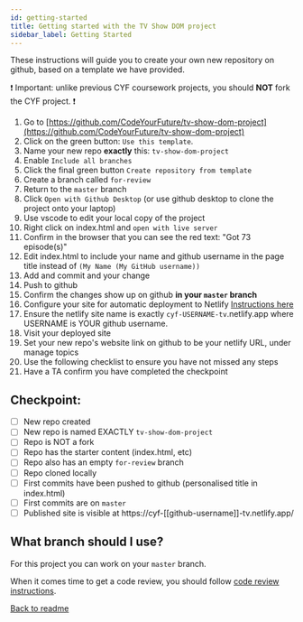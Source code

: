 ```yaml
---
id: getting-started
title: Getting started with the TV Show DOM project
sidebar_label: Getting Started
---
```


These instructions will guide you to create your own new repository on github, based on a template we have provided.

:exclamation:
Important: unlike previous CYF coursework projects, you should **NOT** fork the CYF project.
:exclamation:

1. Go to [https://github.com/CodeYourFuture/tv-show-dom-project](https://github.com/CodeYourFuture/tv-show-dom-project)
1. Click on the green button: `Use this template`.
1. Name your new repo **exactly** this: `tv-show-dom-project`
1. Enable `Include all branches`
1. Click the final green button `Create repository from template`
1. Create a branch called `for-review`
1. Return to the `master` branch
1. Click `Open with Github Desktop` (or use github desktop to clone the project onto your laptop)
1. Use vscode to edit your local copy of the project
1. Right click on index.html and `open with live server`
1. Confirm in the browser that you can see the red text: "Got 73 episode(s)"
1. Edit index.html to include your name and github username in the page title instead of `(My Name (My GitHub username))`
1. Add and commit and your change
1. Push to github
1. Confirm the changes show up on github **in your `master` branch**
1. Configure your site for automatic deployment to Netlify [Instructions here](/workshops/deployment/workshop/instructions/)
1. Ensure the netlify site name is exactly `cyf-USERNAME-tv`.netlify.app where USERNAME is YOUR github username.
1. Visit your deployed site
1. Set your new repo's website link on github to be your netlify URL, under manage topics
1. Use the following checklist to ensure you have not missed any steps
1. Have a TA confirm you have completed the checkpoint

## Checkpoint:

- [ ] New repo created
- [ ] New repo is named EXACTLY `tv-show-dom-project`
- [ ] Repo is NOT a fork
- [ ] Repo has the starter content (index.html, etc)
- [ ] Repo also has an empty `for-review` branch
- [ ] Repo cloned locally
- [ ] First commits have been pushed to github (personalised title in index.html)
- [ ] First commits are on `master`
- [ ] Published site is visible at https://cyf-[[github-username]]-tv.netlify.app/

## What branch should I use?

For this project you can work on your `master` branch.

When it comes time to get a code review, you should follow [code review instructions](./code-review.md).

[Back to readme](./readme.md)
